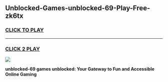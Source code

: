 
## Unblocked-Games-unblocked-69-Play-Free-zk6tx
<h3>
<a href="https://premium76.site?title=unblocked-69&ref=18A1">CLICK TO PLAY</a></h3>
<hr>

<h3>
<a href="https://premium76.site?title=unblocked-69&ref=18A1">CLICK 2 PLAY</a>
  
</h3>

<a href="https://premium76.site?title=unblocked-69&ref=18A1"><img src="https://clearcache.store/games.png"></a>


**unblocked-69 games unblocked: Your Gateway to Fun and Accessible Online Gaming**
